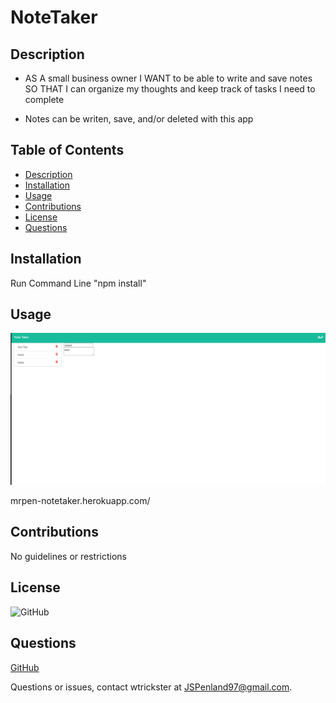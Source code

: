   # NoteTaker
  
  ## **Description**

  * AS A small business owner
    I WANT to be able to write and save notes
    SO THAT I can organize my thoughts and keep track of tasks I need to complete
  
  * Notes can be writen, save, and/or deleted with this app
  
  ## Table of Contents
  * [Description](#Description)
  * [Installation](#Installation)
  * [Usage](#Usage)
  * [Contributions](#contributions)
  * [License](#license)
  * [Questions](#Questions)
  
  
  ## **Installation**
  
  Run Command Line "npm install"
  
  
  ## **Usage**
  
  ![Screenshot 1](Pic1.png)
  
  mrpen-notetaker.herokuapp.com/
  
  
  ## **Contributions**
  
  No guidelines or restrictions

  
  ## **License**
  
  ![GitHub](https://img.shields.io/badge/license-MIT-purple?style=plastic)

  
  ## **Questions**
  
  [GitHub](https://github.com/Wtrickser/NoteTaker)
  
  
  Questions or issues, contact wtrickster at JSPenland97@gmail.com.

